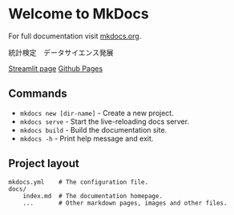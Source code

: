 # Welcome to MkDocs

For full documentation visit [mkdocs.org](https://www.mkdocs.org).

統計検定　データサイエンス発展

[Streamlit page](https://kumadata.streamlit.app)
[Github Pages](https://kumatkit.github.io)

## Commands

* `mkdocs new [dir-name]` - Create a new project.
* `mkdocs serve` - Start the live-reloading docs server.
* `mkdocs build` - Build the documentation site.
* `mkdocs -h` - Print help message and exit.

## Project layout

    mkdocs.yml    # The configuration file.
    docs/
        index.md  # The documentation homepage.
        ...       # Other markdown pages, images and other files.
